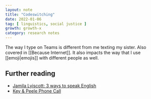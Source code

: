 ```yaml
---
layout: note
title: "Codeswitching"
date: 2022-01-06
tag: [ linguistics, social justice ]
growth: growth-x
category: research notes
---
```


The way I type on Teams is different from me texting my sister. Also covered in [[Because Internet]]. It also impacts the way that I use [[emoji|emojis]] with different people as well. 

## Further reading

- [Jamila Lyiscott: 3 ways to speak English](https://www.youtube.com/watch?v=k9fmJ5xQ_mc)
- [Key & Peele Phone Call](https://www.youtube.com/watch?v=qXH5CD3O7Oc)